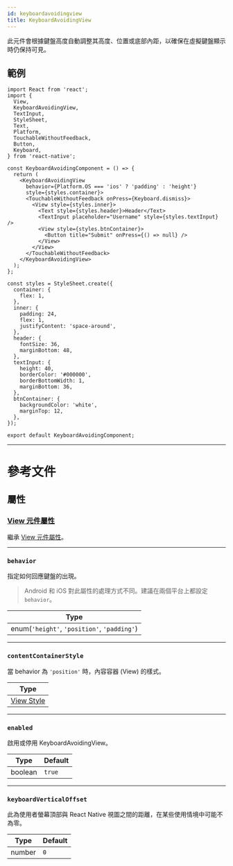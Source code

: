 ```yaml
---
id: keyboardavoidingview
title: KeyboardAvoidingView
---
```


此元件會根據鍵盤高度自動調整其高度、位置或底部內距，以確保在虛擬鍵盤顯示時仍保持可見。

## 範例

```SnackPlayer name=KeyboardAvoidingView&supportedPlatforms=android,ios
import React from 'react';
import {
  View,
  KeyboardAvoidingView,
  TextInput,
  StyleSheet,
  Text,
  Platform,
  TouchableWithoutFeedback,
  Button,
  Keyboard,
} from 'react-native';

const KeyboardAvoidingComponent = () => {
  return (
    <KeyboardAvoidingView
      behavior={Platform.OS === 'ios' ? 'padding' : 'height'}
      style={styles.container}>
      <TouchableWithoutFeedback onPress={Keyboard.dismiss}>
        <View style={styles.inner}>
          <Text style={styles.header}>Header</Text>
          <TextInput placeholder="Username" style={styles.textInput} />
          <View style={styles.btnContainer}>
            <Button title="Submit" onPress={() => null} />
          </View>
        </View>
      </TouchableWithoutFeedback>
    </KeyboardAvoidingView>
  );
};

const styles = StyleSheet.create({
  container: {
    flex: 1,
  },
  inner: {
    padding: 24,
    flex: 1,
    justifyContent: 'space-around',
  },
  header: {
    fontSize: 36,
    marginBottom: 48,
  },
  textInput: {
    height: 40,
    borderColor: '#000000',
    borderBottomWidth: 1,
    marginBottom: 36,
  },
  btnContainer: {
    backgroundColor: 'white',
    marginTop: 12,
  },
});

export default KeyboardAvoidingComponent;
```

---

# 參考文件

## 屬性

### [View 元件屬性](view.md#props)

繼承 [View 元件屬性](view.md#props)。

---

### `behavior`

指定如何回應鍵盤的出現。

> Android 和 iOS 對此屬性的處理方式不同。建議在兩個平台上都設定 `behavior`。

| Type                                        |
| ------------------------------------------- |
| enum(`'height'`, `'position'`, `'padding'`) |

---

### `contentContainerStyle`

當 behavior 為 `'position'` 時，內容容器 (View) 的樣式。

| Type                              |
| --------------------------------- |
| [View Style](view-style-props.md) |

---

### `enabled`

啟用或停用 KeyboardAvoidingView。

| Type    | Default |
| ------- | ------- |
| boolean | `true`  |

---

### `keyboardVerticalOffset`

此為使用者螢幕頂部與 React Native 視圖之間的距離，在某些使用情境中可能不為零。

| Type   | Default |
| ------ | ------- |
| number | `0`     |
